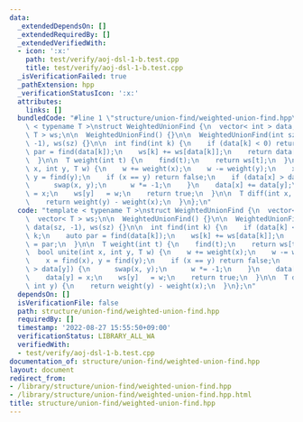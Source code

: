 ```yaml
---
data:
  _extendedDependsOn: []
  _extendedRequiredBy: []
  _extendedVerifiedWith:
  - icon: ':x:'
    path: test/verify/aoj-dsl-1-b.test.cpp
    title: test/verify/aoj-dsl-1-b.test.cpp
  _isVerificationFailed: true
  _pathExtension: hpp
  _verificationStatusIcon: ':x:'
  attributes:
    links: []
  bundledCode: "#line 1 \"structure/union-find/weighted-union-find.hpp\"\ntemplate\
    \ < typename T >\nstruct WeightedUnionFind {\n  vector< int > data;\n  vector<\
    \ T > ws;\n\n  WeightedUnionFind() {}\n\n  WeightedUnionFind(int sz): data(sz,\
    \ -1), ws(sz) {}\n\n  int find(int k) {\n    if (data[k] < 0) return k;\n    auto\
    \ par = find(data[k]);\n    ws[k] += ws[data[k]];\n    return data[k] = par;\n\
    \  }\n\n  T weight(int t) {\n    find(t);\n    return ws[t];\n  }\n\n  bool unite(int\
    \ x, int y, T w) {\n    w += weight(x);\n    w -= weight(y);\n    x = find(x),\
    \ y = find(y);\n    if (x == y) return false;\n    if (data[x] > data[y]) {\n\
    \      swap(x, y);\n      w *= -1;\n    }\n    data[x] += data[y];\n    data[y]\
    \ = x;\n    ws[y]   = w;\n    return true;\n  }\n\n  T diff(int x, int y) {\n\
    \    return weight(y) - weight(x);\n  }\n};\n"
  code: "template < typename T >\nstruct WeightedUnionFind {\n  vector< int > data;\n\
    \  vector< T > ws;\n\n  WeightedUnionFind() {}\n\n  WeightedUnionFind(int sz):\
    \ data(sz, -1), ws(sz) {}\n\n  int find(int k) {\n    if (data[k] < 0) return\
    \ k;\n    auto par = find(data[k]);\n    ws[k] += ws[data[k]];\n    return data[k]\
    \ = par;\n  }\n\n  T weight(int t) {\n    find(t);\n    return ws[t];\n  }\n\n\
    \  bool unite(int x, int y, T w) {\n    w += weight(x);\n    w -= weight(y);\n\
    \    x = find(x), y = find(y);\n    if (x == y) return false;\n    if (data[x]\
    \ > data[y]) {\n      swap(x, y);\n      w *= -1;\n    }\n    data[x] += data[y];\n\
    \    data[y] = x;\n    ws[y]   = w;\n    return true;\n  }\n\n  T diff(int x,\
    \ int y) {\n    return weight(y) - weight(x);\n  }\n};\n"
  dependsOn: []
  isVerificationFile: false
  path: structure/union-find/weighted-union-find.hpp
  requiredBy: []
  timestamp: '2022-08-27 15:55:50+09:00'
  verificationStatus: LIBRARY_ALL_WA
  verifiedWith:
  - test/verify/aoj-dsl-1-b.test.cpp
documentation_of: structure/union-find/weighted-union-find.hpp
layout: document
redirect_from:
- /library/structure/union-find/weighted-union-find.hpp
- /library/structure/union-find/weighted-union-find.hpp.html
title: structure/union-find/weighted-union-find.hpp
---
```

